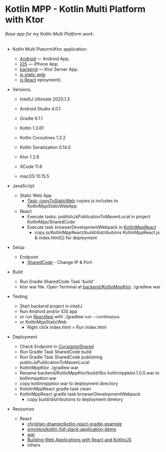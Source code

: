 # Kotlin MPP - Kotlin Multi Platform with Ktor

###### Base app for my Kotlin Multi Platform work.



* Kotlin Multi Platorm/Ktor application:
  * [Android](app) &mdash; Android App.
  * [iOS](native/KotlinMpp) &mdash; iPhone App.
  * [backend](backend/KotlinMppKtor) &mdash; Ktor Server App.
  * [js static web](js/KotlinMppStaticWeb)
  * [js React](js/KotlinMppReact)
eployment).

* Versions.
    * IntelliJ Ultimate 2020.1.3
    * Android Studio 4.0.1
    * Gradle 6.1.1
    
    
    
    * Kotlin 1.3.61
    * Kotlin Coroutines 1.3.2
    * Kotlin Serialization 0.14.0
    * Ktor 1.2.6
    
    * XCode 11.6
    * macOS 10.15.5

* JavaScript 
    * Static Web App
        * [Task; copyToStaticWeb](SharedCode/build.gradle.kts) copies js includes to KotlinMppStaticWebApp
    * React
        * Execute tasks: publishJsPublicationToMavenLocal in project KotlinMpp/SharedCode
        * Execute task browserDevelopmentWebpack in [KotlinMppReact](js/KotlinMppReact)
            * copy js/KotlinMppReact/build/distributions
                    KotlinMppReact.js & index.html]() for deployment
            

* Setup
    * Endpoint
        * [SharedCode](SharedCode/src/commonMain/kotlin/ConstantsShared.kt) - Change IP & Port

* Build 
    * Run Gradle SharedCode Task 'build'
    * ktor war file. Open Terminal at [backend/KotlinMppKtor](backend/KotlinMppKtor) ./gradlew war

* Testing
    * Start backend project in inteliJ
    * Run Android and/or iOS app
    * or run [ReactApp](js/KotlinMppReact) with ./gradlew run --continuous
    * or KotlinMppStaticWeb
        * Right click index.html > Run index.html
    
* Deployment
    * Check Endpoint in [ConstantsShared](SharedCode/src/commonMain/kotlin/ConstantsShared.kt)
    * Run Gradle Task SharedCode build
    * Run Gradle Task SharedCode publishing publicJsPublicationToMavenLocal
    * KotlinMppKtor ./gradlew war
    * Rename backend/KotlinMppKtor/build/libs kotlinmppktor.1.0.0.war to kotlinmppktor.war
    * copy kotlinmppktor.war to deployment directory
    * KotolinMppReact gradle task clean
    * KotlinMppReact gradle task browserDevelopmentWebpack
        * copy build/distributions to deployment diretory
    
    

* Resources
    * React 
        * [christian-draeger/kotlin-react-gradle-example](https://github.com/christian-draeger/kotlin-react-gradle-example)
        * [snrostov/kotlin-full-stack-application-demo](https://github.com/snrostov/kotlin-full-stack-application-demo)
        * [war](https://ktor.io/servers/deploy/packing/war.html)
        * [Building Web Applications with React and Kotlin/JS](https://play.kotlinlang.org/hands-on/Building%20Web%20Applications%20with%20React%20and%20Kotlin%20JS/03_A_First_Static_Page)
        * others